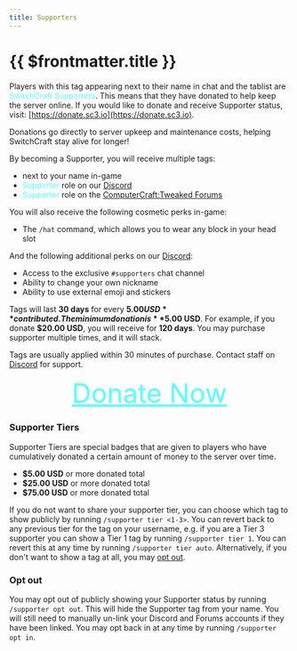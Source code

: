 ```yaml
---
title: Supporters
---
```


# {{ $frontmatter.title }}

Players with this <SupporterTag :tier="1" /> tag appearing next to their name in chat and the tablist are 
<span style="color: #55FFFF">SwitchCraft Supporters</span>. This means that they have donated to help keep the server 
online. If you would like to donate and receive <span color="#AAAAFF">Supporter</span> status, visit:
[https://donate.sc3.io](https://donate.sc3.io).

Donations go directly to server upkeep and maintenance costs, helping SwitchCraft stay alive for longer!

By becoming a <span color="#55FFFF">Supporter</span>, you will receive multiple tags:
- <SupporterTag :tier=1 /> next to your name in-game
- <SupporterTag :tier=1 svg /> <span style="color: #55FFFF">Supporter</span> role on our
  [Discord](https://discord.sc3.io)
- <span style="color: #55FFFF">Supporter</span> role on the 
  [ComputerCraft:Tweaked Forums](https://forums.computercraft.cc)

You will also receive the following cosmetic perks in-game:
- The `/hat` command, which allows you to wear any block in your head slot

And the following additional perks on our [Discord](https://discord.sc3.io):
- Access to the exclusive `#supporters` chat channel
- Ability to change your own nickname
- Ability to use external emoji and stickers

Tags will last **30 days** for every **$5.00 USD** contributed. The minimum donation is **$5.00 USD**. For example, if 
you donate **$20.00 USD**, you will receive <SupporterTag :tier=1 /> for **120 days**. You may purchase supporter 
multiple times, and it will stack.

Tags are usually applied within 30 minutes of purchase. Contact staff on [Discord](https://discord.sc3.io) for support.

<div style="text-align: center; font-size: 48px">
    <a href="https://donate.sc3.io" style="color: #55FFFF">Donate Now</a>
</div>

### Supporter Tiers

Supporter Tiers are special badges that are given to players who have cumulatively donated a certain amount of money to 
the server over time.

- <SupporterTag :tier="1" /> <b>$5.00 USD</b> or more donated total
- <SupporterTag :tier="2" /> <b>$25.00 USD</b> or more donated total
- <SupporterTag :tier="3" /> <b>$75.00 USD</b> or more donated total

If you do not want to share your supporter tier, you can choose which tag to show publicly by running 
`/supporter tier <1-3>`. You can revert back to any previous tier for the tag on your username, e.g. if you are a Tier
3 supporter you can show a Tier 1 tag by running `/supporter tier 1`. You can revert this at any time by running
`/supporter tier auto`. Alternatively, if you don't want to show a tag at all, you may [opt out](#opt-out).

### Opt out

You may opt out of publicly showing your Supporter status by running `/supporter opt out`. This will hide the Supporter
tag from your name. You will still need to manually un-link your Discord and Forums accounts if they have been linked.
You may opt back in at any time by running `/supporter opt in`.

